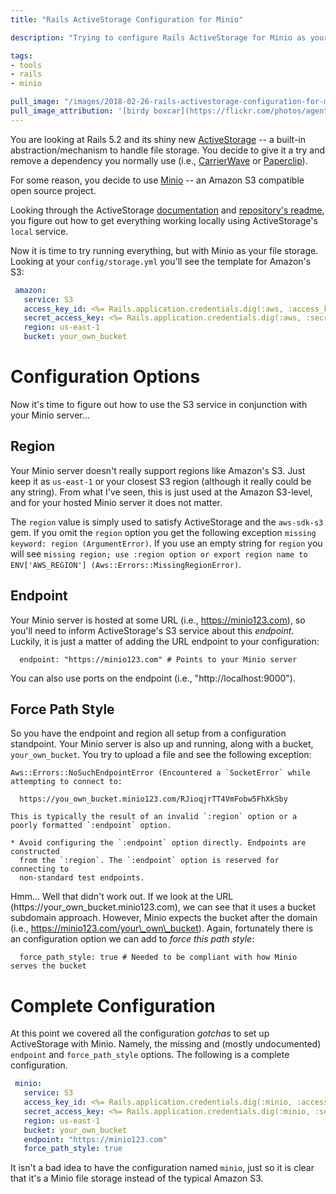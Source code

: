 ```yaml
---
title: "Rails ActiveStorage Configuration for Minio"

description: "Trying to configure Rails ActiveStorage for Minio as your storage provider? The default configuration does not work out of the box, so read on to see what configuration options you are missing."

tags:
- tools
- rails
- minio

pull_image: "/images/2018-02-26-rails-activestorage-configuration-for-minio/birdy-boxcar.jpg"
pull_image_attribution: '[birdy boxcar](https://flickr.com/photos/agent\_ladybug/661200957 "birdy boxcar") by [b.ug](https://flickr.com/people/agent_ladybug) is licensed under [CC BY-NC](https://creativecommons.org/licenses/by-nc/2.0/)'
---
```


You are looking at Rails 5.2 and its shiny new [ActiveStorage](https://github.com/rails/rails/tree/master/activestorage) -- a built-in abstraction/mechanism to handle file storage. You decide to give it a try and remove a dependency you normally use (i.e., [CarrierWave](https://github.com/carrierwaveuploader/carrierwave) or [Paperclip](https://github.com/thoughtbot/paperclip)).

For some reason, you decide to use [Minio](https://minio.io/) -- an Amazon S3 compatible open source project.

Looking through the ActiveStorage [documentation](http://edgeguides.rubyonrails.org/active_storage_overview.html) and [repository's readme](https://github.com/rails/rails/tree/master/activestorage), you figure out how to get everything working locally using ActiveStorage's `local` service.

Now it is time to try running everything, but with Minio as your file storage. Looking at your `config/storage.yml` you'll see the template for Amazon's S3:

```yaml
 amazon:
   service: S3
   access_key_id: <%= Rails.application.credentials.dig(:aws, :access_key_id) %>
   secret_access_key: <%= Rails.application.credentials.dig(:aws, :secret_access_key) %>
   region: us-east-1
   bucket: your_own_bucket
```

# Configuration Options

Now it's time to figure out how to use the S3 service in conjunction with your Minio server...

## Region

Your Minio server doesn't really support regions like Amazon's S3. Just keep it as `us-east-1` or your closest S3 region (although it really could be any string). From what I've seen, this is just used at the Amazon S3-level, and for your hosted Minio server it does not matter.

The `region` value is simply used to satisfy ActiveStorage and the `aws-sdk-s3` gem. If you omit the `region` option you get the following exception `missing keyword: region (ArgumentError)`. If you use an empty string for `region` you will see `missing region; use :region option or export region name to ENV['AWS_REGION'] (Aws::Errors::MissingRegionError)`.

## Endpoint

Your Minio server is hosted at some URL (i.e., https://minio123.com), so you'll need to inform ActiveStorage's S3 service about this _endpoint_. Luckily, it is just a matter of adding the URL endpoint to your configuration:

```
  endpoint: "https://minio123.com" # Points to your Minio server
```

You can also use ports on the endpoint (i.e., "http://localhost:9000").

## Force Path Style

So you have the endpoint and region all setup from a configuration standpoint. Your Minio server is also up and running, along with a bucket, `your_own_bucket`. You try to upload a file and see the following exception:

```
Aws::Errors::NoSuchEndpointError (Encountered a `SocketError` while attempting to connect to:

  https://you_own_bucket.minio123.com/RJioqjrTT4VmFobw5FhXkSby

This is typically the result of an invalid `:region` option or a
poorly formatted `:endpoint` option.

* Avoid configuring the `:endpoint` option directly. Endpoints are constructed
  from the `:region`. The `:endpoint` option is reserved for connecting to
  non-standard test endpoints.
```

Hmm... Well that didn't work out. If we look at the URL (https://your\_own\_bucket.minio123.com), we can see that it uses a bucket subdomain approach. However, Minio expects the bucket after the domain (i.e., https://minio123.com/your\_own\_bucket). Again, fortunately there is an configuration option we can add to _force this path style_:


```
  force_path_style: true # Needed to be compliant with how Minio serves the bucket
```

# Complete Configuration

At this point we covered all the configuration _gotchas_ to set up ActiveStorage with Minio. Namely, the missing and (mostly undocumented) `endpoint` and `force_path_style` options. The following is a complete configuration.

```yaml
 minio:
   service: S3
   access_key_id: <%= Rails.application.credentials.dig(:minio, :access_key_id) %>
   secret_access_key: <%= Rails.application.credentials.dig(:minio, :secret_access_key) %>
   region: us-east-1
   bucket: your_own_bucket
   endpoint: "https://minio123.com"
   force_path_style: true
```

It isn't a bad idea to have the configuration named `minio`, just so it is clear that it's a Minio file storage instead of the typical Amazon S3.
